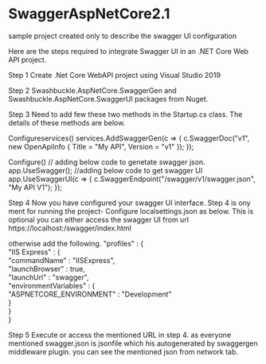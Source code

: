 # SwaggerAspNetCore2.1
sample project created only to describe the swagger UI configuration


Here are the steps required to integrate Swagger UI in an .NET Core Web API project.

Step 1 
Create .Net Core WebAPI project using Visual Studio 2019
 
Step 2
Swashbuckle.AspNetCore.SwaggerGen and Swashbuckle.AspNetCore.SwaggerUI packages from Nuget.
 
Step 3
Need to add few these two methods in the Startup.cs class. The details of these methods are below.

Configureservices()
services.AddSwaggerGen(c =>
            {
                c.SwaggerDoc("v1", new OpenApiInfo { Title = "My API", Version = "v1" });
            });
            
Configure()
// adding below code to genetate swagger json.
app.UseSwagger();
//adding below code to get swagger UI
app.UseSwaggerUI(c =>
{
    c.SwaggerEndpoint("/swagger/v1/swagger.json", "My API V1");
});

 
 Step 4
 Now you have configured your swagger UI interface. Step 4 is ony ment for running the project- Configure localsettings.json as below. This is optional you can either access the swagger UI from url https://localhost:<port>/swagger/index.html
 
 otherwise add the following.
 "profiles" : {  
   "IIS Express" : {  
      "commandName" : "IISExpress",  
         "launchBrowser" : true,  
         "launchUrl" : "swagger",  
      "environmentVariables" : {  
   "ASPNETCORE_ENVIRONMENT" : "Development"  
      }  
   }  
} 

Step 5 
Execute or access the mentioned URL in step 4. as everyone mentioned swagger.json is jsonfile which his autogenerated by swaggergen middleware plugin. you can see the mentioned json from network tab.

